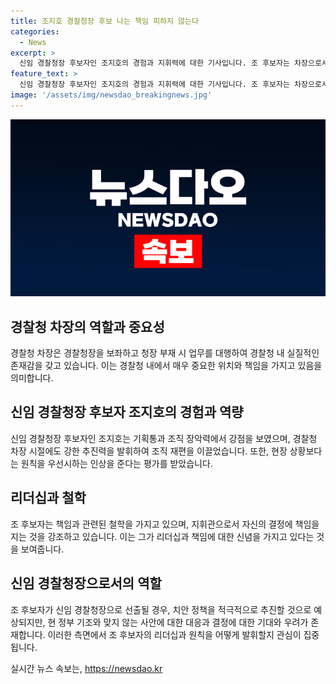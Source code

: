 ```yaml
---
title: 조지호 경찰청장 후보 나는 책임 피하지 않는다
categories:
  - News
excerpt: >
  신임 경찰청장 후보자인 조지호의 경험과 지휘력에 대한 기사입니다. 조 후보자는 차장으로서 강력한 영향력을 행사해왔으며, 청장으로서의 소신과 철학이 관심을 끌고 있다. 그의 결정력과 책임감을 강조하며, 경찰 구성원들은 그의 소신과 강단을 보여줄 것을 기대하고 있다. 하지만 현 정부의 기조와는 맞지 않는 부분이 있어 어떤 입장을 취할지에 대한 궁금증이 남아있다. 인사청문회를 거쳐 청장이 되더라도 책임 회피성 행보는 국민들에게 실망을 안겨주게 될 것이라는 우려가 있다.
feature_text: >
  신임 경찰청장 후보자인 조지호의 경험과 지휘력에 대한 기사입니다. 조 후보자는 차장으로서 강력한 영향력을 행사해왔으며, 청장으로서의 소신과 철학이 관심을 끌고 있다. 그의 결정력과 책임감을 강조하며, 경찰 구성원들은 그의 소신과 강단을 보여줄 것을 기대하고 있다. 하지만 현 정부의 기조와는 맞지 않는 부분이 있어 어떤 입장을 취할지에 대한 궁금증이 남아있다. 인사청문회를 거쳐 청장이 되더라도 책임 회피성 행보는 국민들에게 실망을 안겨주게 될 것이라는 우려가 있다.
image: '/assets/img/newsdao_breakingnews.jpg'
---
```


<p><img src="/assets/img/newsdao_breakingnews.jpg" alt="ranknews 속보" /></p>

<h2 data-ke-size="size26">경찰청 차장의 역할과 중요성</h2>

<p data-ke-size="size16">경찰청 차장은 경찰청장을 보좌하고 청장 부재 시 업무를 대행하여 경찰청 내 실질적인 존재감을 갖고 있습니다. 이는 경찰청 내에서 매우 중요한 위치와 책임을 가지고 있음을 의미합니다.</p>

<h2 data-ke-size="size26">신임 경찰청장 후보자 조지호의 경험과 역량</h2>

<p data-ke-size="size16">신임 경찰청장 후보자인 조지호는 기획통과 조직 장악력에서 강점을 보였으며, 경찰청 차장 시절에도 강한 추진력을 발휘하여 조직 재편을 이끌었습니다. 또한, 현장 상황보다는 원칙을 우선시하는 인상을 준다는 평가를 받았습니다.</p>

<h2 data-ke-size="size26">리더십과 철학</h2>

<p data-ke-size="size16">조 후보자는 책임과 관련된 철학을 가지고 있으며, 지휘관으로서 자신의 결정에 책임을 지는 것을 강조하고 있습니다. 이는 그가 리더십과 책임에 대한 신념을 가지고 있다는 것을 보여줍니다.</p>

<h2 data-ke-size="size26">신임 경찰청장으로서의 역할</h2>

<p data-ke-size="size16">조 후보자가 신임 경찰청장으로 선출될 경우, 치안 정책을 적극적으로 추진할 것으로 예상되지만, 현 정부 기조와 맞지 않는 사안에 대한 대응과 결정에 대한 기대와 우려가 존재합니다. 이러한 측면에서 조 후보자의 리더십과 원칙을 어떻게 발휘할지 관심이 집중됩니다.</p>
실시간 뉴스 속보는, <a href="https://newsdao.kr" rel="dofollow">https://newsdao.kr</a>


